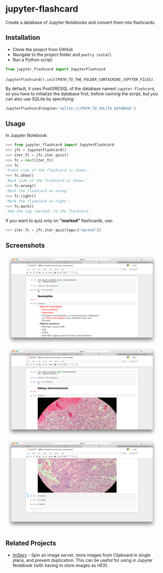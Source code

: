 # jupyter-flashcard

Create a database of Jupyter Notebooks and convert them into flashcards.

## Installation

- Clone the project from GitHub
- Navigate to the project folder and `poetry install`
- Run a Python script:

```python
from jupyter_flashcard import JupyterFlashcard

JupyterFlashcard().init(PATH_TO_THE_FOLDER_CONTAINING_JUPYTER_FILES)
```

By default, it uses PostGRESQL of the database named `jupyter-flashcard`, so you have to initialize the database first, before running the script, but you can also use SQLite by specifying:

```python
JupyterFlashcard(engine='sqlite:///PATH_TO_SQLITE_DATABASE')
```

## Usage

In Jupyter Notebook:

```python
>>> from jupyter_flashcard import JupyterFlashcard
>>> jfc = JupyterFlashcard()
>>> iter_fc = jfc.iter_quiz()
>>> fc = next(iter_fc)
>>> fc
'Front side of the flashcard is shown.'
>>> fc.show()
'Back side of the flashcard is shown.'
>>> fc.wrong()
'Mark the flashcard as wrong.'
>>> fc.right()
'Mark the flashcard as right.'
>>> fc.mark()
'Add the tag "marked" to the flashcard.'
```

If you want to quiz only on **"marked"** flashcards, use:

```python
>>> iter_fc = jfc.iter_quiz(tags=['marked'])
```

## Screenshots

![0.png](/screenshots/0.png?raw=true)
![1.png](/screenshots/1.png?raw=true)
![2.png](/screenshots/2.png?raw=true)

## Related Projects

- [ImServ](https://github.com/patarapolw/ImServ) - Spin an image server, store images from Clipboard in single place, and prevent duplication. This can be useful for using in Jupyter Notebook (with having to store images as HEX).
